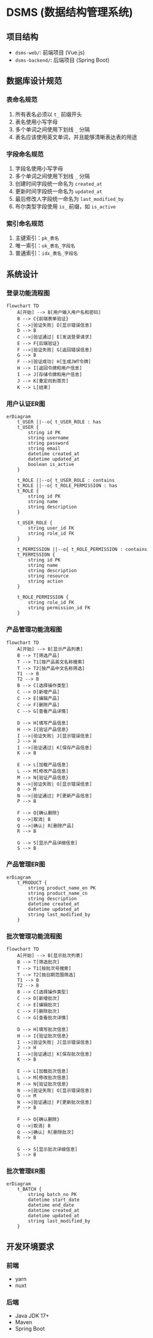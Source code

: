 # DSMS (数据结构管理系统)

## 项目结构

- `dsms-web/`: 前端项目 (Vue.js)
- `dsms-backend/`: 后端项目 (Spring Boot)


## 数据库设计规范

### 表命名规范

1. 所有表名必须以 `t_` 前缀开头
2. 表名使用小写字母
3. 多个单词之间使用下划线 `_` 分隔
4. 表名应该使用英文单词，并且能够清晰表达表的用途

### 字段命名规范

1. 字段名使用小写字母
2. 多个单词之间使用下划线 `_` 分隔
4. 创建时间字段统一命名为 `created_at`
5. 更新时间字段统一命名为 `updated_at`
6. 最后修改人字段统一命名为 `last_modified_by`
7. 布尔类型字段使用 `is_` 前缀，如 `is_active`

### 索引命名规范

1. 主键索引：`pk_表名`
2. 唯一索引：`uk_表名_字段名`
3. 普通索引：`idx_表名_字段名`

## 系统设计

### 登录功能流程图

```mermaid
flowchart TD
    A[开始] --> B[用户输入用户名和密码]
    B --> C{前端表单验证}
    C -->|验证失败| D[显示错误信息]
    D --> B
    C -->|验证通过| E[发送登录请求]
    E --> F{后端验证}
    F -->|验证失败| G[返回错误信息]
    G --> B
    F -->|验证成功| H[生成JWT令牌]
    H --> I[返回令牌和用户信息]
    I --> J[存储令牌和用户信息]
    J --> K[重定向到首页]
    K --> L[结束]
```

### 用户认证ER图

```mermaid
erDiagram
    t_USER ||--o{ t_USER_ROLE : has
    t_USER {
        string id PK
        string username
        string password
        string email
        datetime created_at
        datetime updated_at
        boolean is_active
    }
    
    t_ROLE ||--o{ t_USER_ROLE : contains
    t_ROLE ||--o{ t_ROLE_PERMISSION : has
    t_ROLE {
        string id PK
        string name
        string description
    }
    
    t_USER_ROLE {
        string user_id FK
        string role_id FK
    }
    
    t_PERMISSION ||--o{ t_ROLE_PERMISSION : contains
    t_PERMISSION {
        string id PK
        string name
        string description
        string resource
        string action
    }
    
    t_ROLE_PERMISSION {
        string role_id FK
        string permission_id FK
    }
```
### 产品管理功能流程图

```mermaid
flowchart TD
    A[开始] --> B[显示产品列表]
    B --> T[筛选产品]
    T --> T1[按产品英文名称搜索]
    T --> T2[按产品中文名称筛选]
    T1 --> B
    T2 --> B
    B --> C[选择操作类型]
    C --> D[新增产品]
    C --> E[编辑产品]
    C --> F[删除产品]
    C --> G[查看产品详情]
    
    D --> H[填写产品信息]
    H --> I{验证产品信息}
    I -->|验证失败| J[显示错误信息]
    J --> H
    I -->|验证通过| K[保存产品信息]
    K --> B
    
    E --> L[加载产品信息]
    L --> M[修改产品信息]
    M --> N{验证产品信息}
    N -->|验证失败| O[显示错误信息]
    O --> M
    N -->|验证通过| P[更新产品信息]
    P --> B
    
    F --> Q{确认删除}
    Q -->|取消| B
    Q -->|确认| R[删除产品]
    R --> B
    
    G --> S[显示产品详细信息]
    S --> B
```
### 产品管理ER图

```mermaid
erDiagram
    t_PRODUCT {
        string product_name_en PK
        string product_name_cn
        string description
        datetime created_at
        datetime updated_at
        string last_modified_by
    }
```

### 批次管理功能流程图

```mermaid
flowchart TD
    A[开始] --> B[显示批次列表]
    B --> T[筛选批次]
    T --> T1[按批次号搜索]
    T --> T2[按日期范围筛选]
    T1 --> B
    T2 --> B
    B --> C[选择操作类型]
    C --> D[新增批次]
    C --> E[编辑批次]
    C --> F[删除批次]
    C --> G[查看批次详情]
    
    D --> H[填写批次信息]
    H --> I{验证批次信息}
    I -->|验证失败| J[显示错误信息]
    J --> H
    I -->|验证通过| K[保存批次信息]
    K --> B
    
    E --> L[加载批次信息]
    L --> M[修改批次信息]
    M --> N{验证批次信息}
    N -->|验证失败| O[显示错误信息]
    O --> M
    N -->|验证通过| P[更新批次信息]
    P --> B
    
    F --> Q{确认删除}
    Q -->|取消| B
    Q -->|确认| R[删除批次]
    R --> B
    
    G --> S[显示批次详细信息]
    S --> B
```

### 批次管理ER图

```mermaid
erDiagram
    t_BATCH {
        string batch_no PK
        datetime start_date
        datetime end_date
        datetime created_at
        datetime updated_at
        string last_modified_by
    }
```

## 开发环境要求

### 前端
- yarn
- nuxt

### 后端
- Java JDK 17+
- Maven
- Spring Boot
